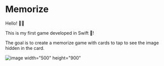 # Memorize

Hello! 🧙🏻

This is my first game developed in Swift 🥹! 

The goal is to create a memorize game with cards to tap to see the image hidden in the card.

![image width="500" height="900"](https://user-images.githubusercontent.com/53613863/180625528-7f41aa9b-d4c9-4c82-86f8-fc66d2bfbf3e.png)
